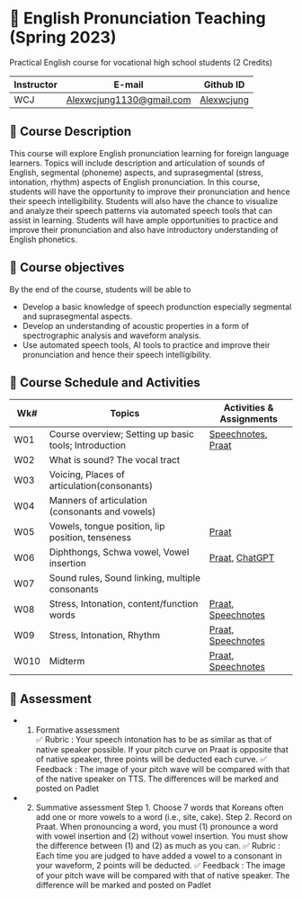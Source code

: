 # 📕 English Pronunciation Teaching (Spring 2023)
Practical English course for vocational high school students (2 Credits)

|Instructor|E-mail|Github ID|
|--|--|--|
|WCJ|Alexwcjung1130@gmail.com|[Alexwcjung](https://github.com/Alexwcjung)|

## 🍃 Course Description
This course will explore English pronunciation learning for foreign language learners. Topics will include description and articulation of sounds of English, segmental (phoneme) aspects, and suprasegmental (stress, intonation, rhythm) aspects of English pronunciation. In this course, students will have the opportunity to improve their pronunciation and hence their speech intelligibility. Students will also have the chance to visualize and analyze their speech patterns via automated speech tools that can assist in learning. Students will have ample opportunities to practice and improve their pronunciation and also have introductory understanding of English phonetics.

## 🍃 Course objectives
By the end of the course, students will be able to
+ Develop a basic knowledge of speech produnction especially segmental and suprasegmental aspects.
+ Develop an understanding of acoustic properties in a form of spectrographic analysis and waveform analysis.
+ Use automated speech tools, AI tools to practice and improve their pronunciation and hence their speech intelligibility.

## 🍃 Course Schedule and Activities

|Wk#|Topics|Activities & Assignments|
|--|------------|--|
|W01|Course overview; Setting up basic tools; Introduction| [Speechnotes](https://speechnotes.co/), [Praat](https://www.fon.hum.uva.nl/praat/)
|W02|What is sound? The vocal tract 
|W03|Voicing, Places of articulation(consonants)
|W04|Manners of articulation (consonants and vowels)
|W05|Vowels, tongue position, lip position, tenseness| [Praat](https://www.fon.hum.uva.nl/praat/)
|W06|Diphthongs, Schwa vowel, Vowel insertion|[Praat](https://www.fon.hum.uva.nl/praat/), [ChatGPT](https://chat.openai.com/)
|W07|Sound rules, Sound linking, multiple consonants
|W08|Stress, Intonation, content/function words| [Praat](https://www.fon.hum.uva.nl/praat/), [Speechnotes](https://speechnotes.co/)
|W09|Stress, Intonation, Rhythm| [Praat](https://www.fon.hum.uva.nl/praat/), [Speechnotes](https://speechnotes.co/)
|W010|Midterm| [Praat](https://www.fon.hum.uva.nl/praat/), [Speechnotes](https://speechnotes.co/)

## 🍃 Assessment
+ 1. Formative assessment  
✅ Rubric : Your speech intonation has to be as similar as that of native speaker possible. If your pitch curve on Praat is opposite that of native speaker, three points will be deducted each curve.
✅ Feedback : The image of your pitch wave will be compared with that of the native speaker on TTS. The differences will be marked and posted on Padlet
+ 2. Summative assessment
Step 1. Choose 7 words that Koreans often add one or more vowels to a word (i.e., site, cake).
Step 2. Record on Praat. When pronouncing a word, you must (1) pronounce a word with vowel insertion and (2) without vowel insertion. You must show the difference between (1) and (2) as much as you can.
✅ Rubric : Each time you are judged to have added a vowel to a consonant in your waveform, 2 points will be deducted.
✅ Feedback : The image of your pitch wave will be compared with that of native speaker. The difference will be marked and posted on Padlet


